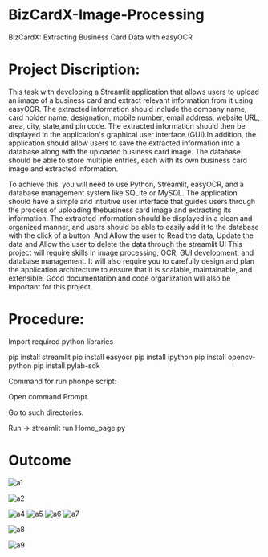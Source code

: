 # BizCardX-Image-Processing
BizCardX: Extracting Business Card Data with easyOCR

# Project Discription:

  This task with developing a Streamlit application that allows users to upload an image of a business card and extract relevant information from it using easyOCR. The extracted information should include the company name, card holder name, designation, mobile number, email address, website URL, area, city, state,and pin code. The extracted information should then be displayed in the application's graphical user interface (GUI).In addition, the application should allow users to save the extracted information into a database along with the uploaded business card image. The database should be able to store multiple entries, each with its own business card image and extracted information.
  
  To achieve this, you will need to use Python, Streamlit, easyOCR, and a database management system like SQLite or MySQL. The application should have a simple and intuitive user interface that guides users through the process of uploading thebusiness card image and extracting its information. The extracted information should be displayed in a clean and organized manner, and users should be able to easily add it to the database with the click of a button. And Allow the user to Read the data,
Update the data and Allow the user to delete the data through the streamlit UI This project will require skills in image processing, OCR, GUI development, and
database management. It will also require you to carefully design and plan the application architecture to ensure that it is scalable, maintainable, and extensible.
Good documentation and code organization will also be important for this project.

# Procedure:
Import required python libraries

  pip install streamlit
  pip install easyocr
  pip install ipython
  pip install opencv-python
  pip install pylab-sdk

Command for run phonpe script:

  Open command Prompt. 
  
  Go to such directories.
  
  Run -> streamlit run Home_page.py
  
# Outcome





![a1](https://user-images.githubusercontent.com/107666598/223752484-3789ef6b-7f75-4072-9e39-5ba205c58d4b.png)









![a2](https://user-images.githubusercontent.com/107666598/223752078-0c1cd231-d252-4f14-9018-8034576ac0fe.png)

![a4](https://user-images.githubusercontent.com/107666598/223752202-f04a86b6-65d7-4caa-98f3-c040a12f28fa.png)
![a5](https://user-images.githubusercontent.com/107666598/223752269-c03e3a8f-4815-4d7a-8f48-4a5e785bdf49.png)
![a6](https://user-images.githubusercontent.com/107666598/223752294-eadf8970-735f-4500-b21a-a4e984277aa2.png)
![a7](https://user-images.githubusercontent.com/107666598/223752310-730a36a9-c0e4-4a14-9b7e-c798c2d4fc27.png)

![a8](https://user-images.githubusercontent.com/107666598/223752328-44ed3279-f8e2-4654-988f-3d41c4e633c3.png)



![a9](https://user-images.githubusercontent.com/107666598/223752347-0f42d664-4650-4cf0-b308-bc036f54f1a3.png)



